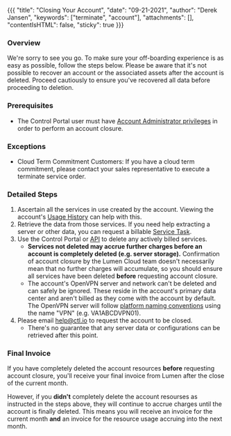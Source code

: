{{{
  "title": "Closing Your Account",
  "date": "09-21-2021",
  "author": "Derek Jansen",
  "keywords": ["terminate", "account"],
  "attachments": [],
  "contentIsHTML": false,
  "sticky": true
}}}

### Overview
We're sorry to see you go. To make sure your off-boarding experience is as easy as possible, follow the steps below. Please be aware that it's not possible to recover an account or the associated assets after the account is deleted. Proceed cautiously to ensure you've recovered all data before proceeding to deletion.

### Prerequisites
- The Control Portal user must have [Account Administrator privileges][1] in order to perform an account closure.

### Exceptions
- Cloud Term Commitment Customers: If you have a cloud term commitment, please contact your sales representative to execute a terminate service order.

### Detailed Steps
1. Ascertain all the services in use created by the account. Viewing the account's [Usage History][2] can help with this.
2. Retrieve the data from those services. If you need help extracting a server or other data, you can request a billable [Service Task][3].
3. Use the Control Portal or [API][4] to delete any actively billed services.
    - __Services not deleted may accrue further charges before an account is completely deleted (e.g. server storage).__ Confirmation of account closure by the Lumen Cloud team doesn't necessarily mean that no further charges will accumulate, so you should ensure all services have been deleted __before__ requesting account closure.
    - The account's OpenVPN server and network can't be deleted and can safely be ignored. These reside in the account's primary data center and aren't billed as they come with the account by default. The OpenVPN server will follow [platform naming conventions][5] using the name "VPN" (e.g. VA1ABCDVPN01).
4. Please email [help@ctl.io][7] to request the account to be closed.
    - There's no guarantee that any server data or configurations can be retrieved after this point.

### Final Invoice
If you have completely deleted the account resources __before__ requesting account closure, you'll receive your final invoice from Lumen after the close of the current month.

However, if you __didn't__ completely delete the account resourses as instructed in the steps above, they will continue to accrue charges until the account is finally deleted. This means you will receive an invoice for the current month __and__ an invoice for the resource usage accruing into the next month.

[1]: https://www.ctl.io/knowledge-base/accounts-&-users/user-permissions
[2]: https://control.ctl.io/Organization/payment/ledger
[3]: https://www.ctl.io/service-tasks
[4]: https://www.ctl.io/api-docs
[5]: https://www.ctl.io/knowledge-base/servers/server-naming-convention
[6]: https://control.ctl.io/organization/account
[7]: mailto:help@ctl.io
[8]: https://www.ctl.io/knowledge-base/support/using-the-help-desk-web-ui
[9]: ../images/close-your-account.png
